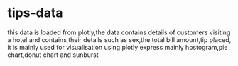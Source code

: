 # tips-data 
this data is loaded from plotly,the data contains details of customers visiting a hotel and contains their details such as sex,the total bill amount,tip placed, 
it is mainly used for visualisation using plotly express
mainly hostogram,pie chart,donut chart and sunburst
